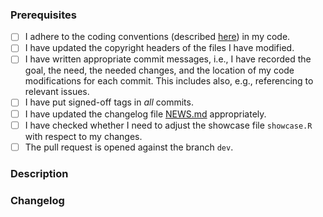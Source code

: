 <!--
Thanks for contributing to coronet!
-->
### Prerequisites

<!-- Put an X between the brackets in any line below if you have done the task. -->
- [ ] I adhere to the coding conventions (described [here](../CONTRIBUTING.md)) in my code.
- [ ] I have updated the copyright headers of the files I have modified.
- [ ] I have written appropriate commit messages, i.e., I have recorded the goal, the need, the needed changes, and the location of my code modifications for each commit. This includes also, e.g., referencing to relevant issues.
- [ ] I have put signed-off tags in *all* commits.
- [ ] I have updated the changelog file [NEWS.md](../NEWS.md) appropriately.
- [ ] I have checked whether I need to adjust the showcase file `showcase.R` with respect to my changes.
- [ ] The pull request is opened against the branch `dev`.

### Description

<!-- Add a description of the added/changed/fixed functionality in this pull request. -->

### Changelog

<!-- Put the updated/added parts of the changelog here. -->
